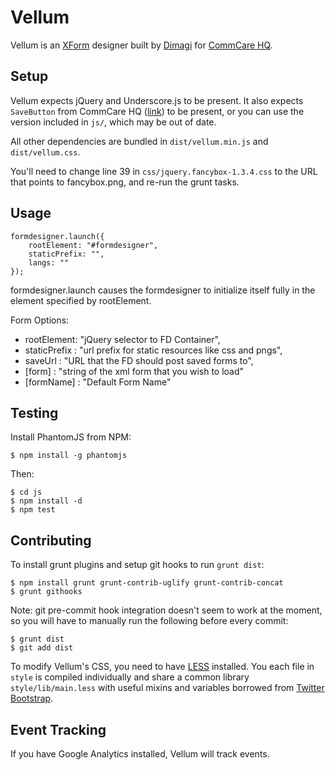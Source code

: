 Vellum
======

Vellum is an [XForm](http://en.wikipedia.org/wiki/XForms) designer built by
[Dimagi][0] for [CommCare HQ][1].

 [0]: http://www.dimagi.com
 [1]: http://www.commcarehq.org

Setup
-----

Vellum expects jQuery and Underscore.js to be present.   It also expects
`SaveButton` from CommCare HQ
([link](https://github.com/dimagi/commcare-hq/blob/master/corehq/apps/hqwebapp/static/hqwebapp/js/main.js))
to be present, or you can use the version included in `js/`, which may be out of
date.

All other dependencies are bundled in `dist/vellum.min.js` and
`dist/vellum.css`.

You'll need to change line 39 in `css/jquery.fancybox-1.3.4.css` to the URL that
points to fancybox.png, and re-run the grunt tasks.

Usage
-----

    formdesigner.launch({
        rootElement: "#formdesigner",
        staticPrefix: "",
        langs: ""
    });

formdesigner.launch causes the formdesigner to initialize itself fully in the
element specified by rootElement.

Form Options:
* rootElement: "jQuery selector to FD Container",
* staticPrefix : "url prefix for static resources like css and pngs",
* saveUrl : "URL that the FD should post saved forms to",
* [form] : "string of the xml form that you wish to load"
* [formName] : "Default Form Name"

Testing
-------

Install PhantomJS from NPM:

```
$ npm install -g phantomjs
```

Then:

```
$ cd js
$ npm install -d
$ npm test
```


Contributing
------------

To install grunt plugins and setup git hooks to run `grunt dist`:

```
$ npm install grunt grunt-contrib-uglify grunt-contrib-concat
$ grunt githooks
```

Note: git pre-commit hook integration doesn't seem to work at the moment, so you
will have to manually run the following before every commit:

```
$ grunt dist
$ git add dist
```

To modify Vellum's CSS, you need to have [LESS](http://lesscss.org) installed.
You each file in `style` is compiled individually and share a common library `style/lib/main.less`
with useful mixins and variables borrowed from [Twitter Bootstrap](http://getbootstrap.com).

Event Tracking
--------------

If you have Google Analytics installed, Vellum will track events.
